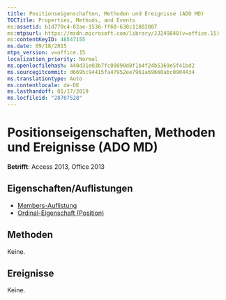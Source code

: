 ```yaml
---
title: Positionseigenschaften, Methoden und Ereignisse (ADO MD)
TOCTitle: Properties, Methods, and Events
ms:assetid: b1d770c4-82ae-1536-ff60-638c11882087
ms:mtpsurl: https://msdn.microsoft.com/library/JJ249848(v=office.15)
ms:contentKeyID: 48547155
ms.date: 09/18/2015
mtps_version: v=office.15
localization_priority: Normal
ms.openlocfilehash: 440d31e03b7fc09890d0f1b4f24b5369e5f41bd2
ms.sourcegitcommit: d6695c94415fa47952ee7961a69660abc0904434
ms.translationtype: Auto
ms.contentlocale: de-DE
ms.lasthandoff: 01/17/2019
ms.locfileid: "28707528"
---
```

# <a name="position-properties-methods-and-events-ado-md"></a>Positionseigenschaften, Methoden und Ereignisse (ADO MD)

**Betrifft**: Access 2013, Office 2013

## <a name="propertiescollections"></a>Eigenschaften/Auflistungen

- [Members-Auflistung](members-collection-ado-md.md)
- [Ordinal-Eigenschaft (Position)](ordinal-property-ado-md-position.md)

## <a name="methods"></a>Methoden

Keine.

## <a name="events"></a>Ereignisse

Keine.


